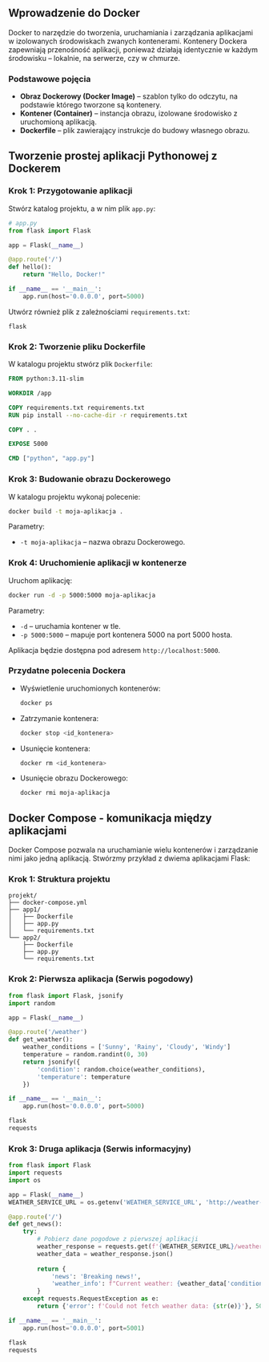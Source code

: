 ## Wprowadzenie do Docker

Docker to narzędzie do tworzenia, uruchamiania i zarządzania aplikacjami w izolowanych środowiskach zwanych kontenerami. Kontenery Dockera zapewniają przenośność aplikacji, ponieważ działają identycznie w każdym środowisku – lokalnie, na serwerze, czy w chmurze.

### Podstawowe pojęcia
- **Obraz Dockerowy (Docker Image)** – szablon tylko do odczytu, na podstawie którego tworzone są kontenery.
- **Kontener (Container)** – instancja obrazu, izolowane środowisko z uruchomioną aplikacją.
- **Dockerfile** – plik zawierający instrukcje do budowy własnego obrazu.

## Tworzenie prostej aplikacji Pythonowej z Dockerem

### Krok 1: Przygotowanie aplikacji

Stwórz katalog projektu, a w nim plik `app.py`:

```python
# app.py
from flask import Flask

app = Flask(__name__)

@app.route('/')
def hello():
    return "Hello, Docker!"

if __name__ == '__main__':
    app.run(host='0.0.0.0', port=5000)
```

Utwórz również plik z zależnościami `requirements.txt`:

```
flask
```

### Krok 2: Tworzenie pliku Dockerfile

W katalogu projektu stwórz plik `Dockerfile`:

```dockerfile
FROM python:3.11-slim

WORKDIR /app

COPY requirements.txt requirements.txt
RUN pip install --no-cache-dir -r requirements.txt

COPY . .

EXPOSE 5000

CMD ["python", "app.py"]
```

### Krok 3: Budowanie obrazu Dockerowego

W katalogu projektu wykonaj polecenie:

```bash
docker build -t moja-aplikacja .
```

Parametry:
- `-t moja-aplikacja` – nazwa obrazu Dockerowego.

### Krok 4: Uruchomienie aplikacji w kontenerze

Uruchom aplikację:

```bash
docker run -d -p 5000:5000 moja-aplikacja
```

Parametry:
- `-d` – uruchamia kontener w tle.
- `-p 5000:5000` – mapuje port kontenera 5000 na port 5000 hosta.

Aplikacja będzie dostępna pod adresem `http://localhost:5000`.

### Przydatne polecenia Dockera

- Wyświetlenie uruchomionych kontenerów:
  ```bash
  docker ps
  ```

- Zatrzymanie kontenera:
  ```bash
  docker stop <id_kontenera>
  ```

- Usunięcie kontenera:
  ```bash
  docker rm <id_kontenera>
  ```

- Usunięcie obrazu Dockerowego:
  ```bash
  docker rmi moja-aplikacja
  ```

## Docker Compose - komunikacja między aplikacjami

Docker Compose pozwala na uruchamianie wielu kontenerów i zarządzanie nimi jako jedną aplikacją. Stwórzmy przykład z dwiema aplikacjami Flask:

### Krok 1: Struktura projektu

```plaintext
projekt/
├── docker-compose.yml
├── app1/
│   ├── Dockerfile
│   ├── app.py
│   └── requirements.txt
└── app2/
    ├── Dockerfile
    ├── app.py
    └── requirements.txt
```

### Krok 2: Pierwsza aplikacja (Serwis pogodowy)

```python:app1/app.py
from flask import Flask, jsonify
import random

app = Flask(__name__)

@app.route('/weather')
def get_weather():
    weather_conditions = ['Sunny', 'Rainy', 'Cloudy', 'Windy']
    temperature = random.randint(0, 30)
    return jsonify({
        'condition': random.choice(weather_conditions),
        'temperature': temperature
    })

if __name__ == '__main__':
    app.run(host='0.0.0.0', port=5000)
```

```text:app1/requirements.txt
flask
requests
```

### Krok 3: Druga aplikacja (Serwis informacyjny)

```python:app2/app.py
from flask import Flask
import requests
import os

app = Flask(__name__)
WEATHER_SERVICE_URL = os.getenv('WEATHER_SERVICE_URL', 'http://weather-service:5000')

@app.route('/')
def get_news():
    try:
        # Pobierz dane pogodowe z pierwszej aplikacji
        weather_response = requests.get(f'{WEATHER_SERVICE_URL}/weather')
        weather_data = weather_response.json()
        
        return {
            'news': 'Breaking news!',
            'weather_info': f"Current weather: {weather_data['condition']}, {weather_data['temperature']}°C"
        }
    except requests.RequestException as e:
        return {'error': f'Could not fetch weather data: {str(e)}'}, 500

if __name__ == '__main__':
    app.run(host='0.0.0.0', port=5001)
```

```text:app2/requirements.txt
flask
requests
```

